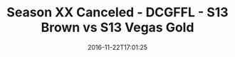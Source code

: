 ---
title: Season XX Canceled - DCGFFL - S13 Brown vs S13 Vegas Gold
teams-score:
- team: _teams/s13-brown.md
  score:
- team: _teams/s13-vegas.md
  score: 18
mvp: B. Cammas (Brown); A. Ross (Vegas)
game-ball: T. Tullius & B. Allen (Brown); M. Stroman (Vegas)
sportsperson: ''
season: 13
week:
date: '2016-11-22T17:01:25'
pageid: season-13-semifinals-super-bowl-november-20-2016-4812-vs-4829
---